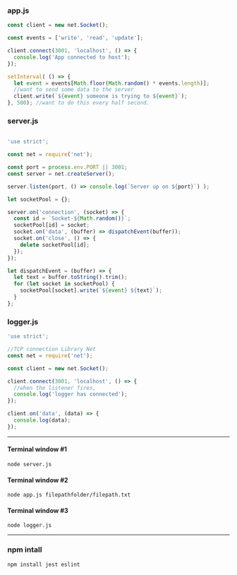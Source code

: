 ### app.js

```js
const client = new net.Socket();

const events = ['write', 'read', 'update'];

client.connect(3001, 'localhost', () => {
  console.log('App connected to host');
});

setInterval( () => {
  let event = events[Math.floor(Math.random() * events.length)];
  //want to send some data to the server
  client.write(`${event} someone is trying to ${event}`);
}, 500); //want to do this every half second.
```


### server.js

```js

'use strict';

const net = require('net');

const port = process.env.PORT || 3001;
const server = net.createServer();

server.listen(port, () => console.log(`Server up on ${port}`) );

let socketPool = {};

server.on('connection', (socket) => {
  const id = `Socket-${Math.random()}`;
  socketPool[id] = socket;
  socket.on('data', (buffer) => dispatchEvent(buffer));
  socket.on('close', () => {
    delete socketPool[id];
  });
});

let dispatchEvent = (buffer) => {
  let text = buffer.toString().trim();
  for (let socket in socketPool) {
    socketPool[socket].write(`${event} ${text}`);
  }
};
```

### logger.js

```js
'use strict';

//TCP connection Library Net
const net = require('net');

const client = new net.Socket();

client.connect(3001, 'localhost', () => {
  //when the listener fires, 
  console.log('logger has connected');
});

client.on('data', (data) => {
  console.log(data);
});
```

***

#### Terminal window #1
`node server.js`

#### Terminal window #2
`node app.js filepathfolder/filepath.txt`

#### Terminal window #3
`node logger.js`

***

### npm intall

`npm install jest eslint `